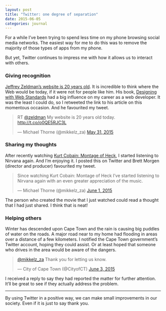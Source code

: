 ```yaml
---
layout: post
title: "Twitter: one degree of separation"
date: 2015-06-05
categories: journal
---
```


For a while I’ve been trying to spend less time on my phone browsing social media networks. The easiest way for me to do
this was to remove the majority of those types of apps from my phone.

But yet, Twitter continues to impress me with how it allows us to interact with others.

### Giving recognition

[Jeffrey Zeldman’s website is 20 years old](http://www.zeldman.com/2015/05/31/my-website-is-20-years-old-today). It is
incredible to think where the Web would be today, if it were not for people like him. His book, [Designing with Web Standards](http://en.wikipedia.org/wiki/Designing_with_Web_Standards)
had a big influence on my career as a web developer. It was the least I could do, so I retweeted the link to his article
on this momentous occasion. And he favourited my tweet.

<blockquote class="twitter-tweet" data-conversation="none">
    <p>RT <a href="https://twitter.com/zeldman">@zeldman</a> My website is 20 years old today. <a href="http://t.co/o0QE5RJC3L">http://t.co/o0QE5RJC3L</a></p>
    &mdash; Michael Thorne (@mikkelz_za) <a href="https://twitter.com/mikkelz_za/status/605025626098139136">May 31, 2015</a>
</blockquote>

### Sharing my thoughts

After recently watching [Kurt Cobain: Montage of Heck](www.imdb.com/title/tt4229236), I started listening to Nirvana again.
And I’m enjoying it. I posted this on Twitter and Brett Morgen (director and producer) favourited my tweet.

<blockquote class="twitter-tweet">
    <p>Since watching Kurt Cobain: Montage of Heck I’ve started listening to Nirvana again with an even
greater appreciation of the music.</p>
&mdash; Michael Thorne (@mikkelz_za) <a href="https://twitter.com/mikkelz_za/status/605292503080824832">June 1, 2015</a>
</blockquote>

The person who created the movie that I just watched could read a thought that I had just shared. I think that is neat!

### Helping others

Winter has descended upon Cape Town and the rain is causing big puddles of water on the roads. A major road near to my home
had flooding in areas over a distance of a few kilometers. I notified the Cape Town government’s Twitter account, hoping
they could assist. Or at least hoped that someone who drives in the area would be aware of the dangers.

<blockquote class="twitter-tweet">
    <p><a href="https://twitter.com/mikkelz_za">@mikkelz_za</a> Thank you for letting us know.</p>
    &mdash; City of Cape Town (@CityofCT) <a href="https://twitter.com/CityofCT/status/606130631869886465">June 3, 2015</a>
</blockquote>

I received a reply to say they had reported the matter for further attention. It’ll be great to see if they actually
address the problem.

---

By using Twitter in a positive way, we can make small improvements in our society. Even if it is just to say thank you.

<script src="//platform.twitter.com/widgets.js" async></script>
